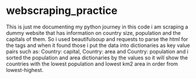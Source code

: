 # webscraping_practice
This is just me documenting my python journey in this code i am scraping a dummy website that has information on country size, population and the capitals of them. So i used beautifulsoup and requests to parse the html for the tags and when it found those i put the data into dictionaries as key value pairs such as: Country: capital, Country: area and Country: population and i sorted the population and area dictionaries by the values so it will show the countries with the lowest population and lowest km2 area in order from lowest-highest.
